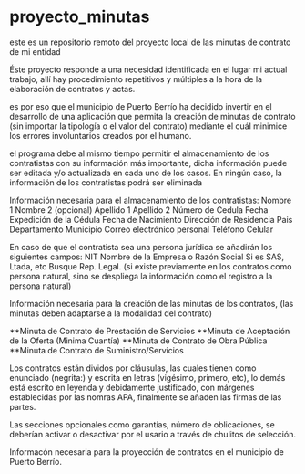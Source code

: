 # proyecto_minutas
este es un repositorio remoto del proyecto local de las minutas de contrato de mi entidad

Éste proyecto responde a una necesidad identificada en el lugar mi actual trabajo, allí hay procedimiento repetitivos
y múltiples a la hora de la elaboración de contratos y actas.

es por eso que el municipio de Puerto Berrío ha decidido invertir en el desarrollo de una aplicación que permita la
creación de minutas de contrato (sin importar la tipología o el valor del contrato) mediante el cuál minimice los
errores involuntarios creados por el humano.

el programa debe al mismo tiempo permitir el almacenamiento de los contratistas con su información más importante, dicha
información puede ser editada y/o actualizada en cada uno de los casos. En ningún caso, la información de los contratistas podrá ser eliminada

Información necesaria para el almacenamiento de los contratistas:
Nombre 1
Nombre 2 (opcional)
Apellido 1
Apellido 2
Número de Cedula
Fecha Expedición de la Cédula
Fecha de Nacimiento
Dirección de Residencia
Pais
Departamento
Municipio
Correo electrónico personal
Teléfono Celular

En caso de que el contratista sea una persona jurídica se añadirán los siguientes campos:
NIT
Nombre de la Empresa o Razón Social
Si es SAS, Ltada, etc
Busque Rep. Legal. (si existe previamente en los contratos como persona natural, sino se despliega la información como el registro a la persona natural)

Información necesaria para la creación de las minutas de los contratos, (las minutas deben adaptarse a la modalidad del
contrato)

**Minuta de Contrato de Prestación de Servicios
**Minuta de Aceptación de la Oferta (Minima Cuantía)
**Minuta de Contrato de Obra Pública
**Minuta de Contrato de Suministro/Servicios

Los contratos están dividos por cláusulas, las cuales tienen como enunciado (negrita:) y escrita en letras (vigésimo, primero, etc), lo demás está escrito en leyenda
y debidamente justificado, con márgenes establecidas por las nomras APA, finalmente se añaden las firmas de las partes.

Las secciones opcionales como garantías, número de oblicaciones, se deberían activar o desactivar por el usario a través de chulitos de selección.

Informacón necesaria para la proyección de contratos en el municipio de Puerto Berrío.

